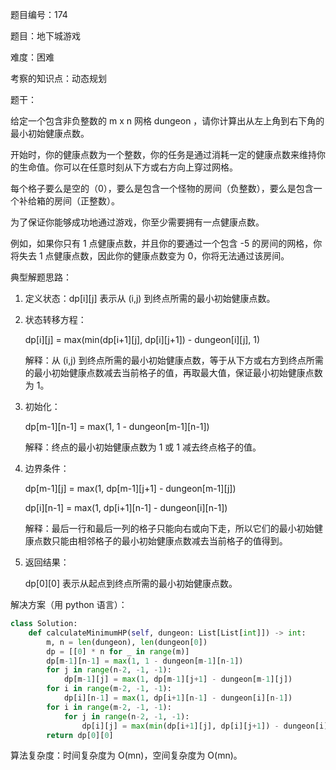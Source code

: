 题目编号：174

题目：地下城游戏

难度：困难

考察的知识点：动态规划

题干：

给定一个包含非负整数的 m x n 网格 dungeon ，请你计算出从左上角到右下角的最小初始健康点数。

开始时，你的健康点数为一个整数，你的任务是通过消耗一定的健康点数来维持你的生命值。你可以在任意时刻从下方或右方向上穿过网格。

每个格子要么是空的（0），要么是包含一个怪物的房间（负整数），要么是包含一个补给箱的房间（正整数）。

为了保证你能够成功地通过游戏，你至少需要拥有一点健康点数。

例如，如果你只有 1 点健康点数，并且你的要通过一个包含 -5 的房间的网格，你将失去 1 点健康点数，因此你的健康点数变为 0，你将无法通过该房间。

典型解题思路：

1. 定义状态：dp[i][j] 表示从 (i,j) 到终点所需的最小初始健康点数。

2. 状态转移方程：

   dp[i][j] = max(min(dp[i+1][j], dp[i][j+1]) - dungeon[i][j], 1)

   解释：从 (i,j) 到终点所需的最小初始健康点数，等于从下方或右方到终点所需的最小初始健康点数减去当前格子的值，再取最大值，保证最小初始健康点数为 1。

3. 初始化：

   dp[m-1][n-1] = max(1, 1 - dungeon[m-1][n-1])

   解释：终点的最小初始健康点数为 1 或 1 减去终点格子的值。

4. 边界条件：

   dp[m-1][j] = max(1, dp[m-1][j+1] - dungeon[m-1][j])

   dp[i][n-1] = max(1, dp[i+1][n-1] - dungeon[i][n-1])

   解释：最后一行和最后一列的格子只能向右或向下走，所以它们的最小初始健康点数只能由相邻格子的最小初始健康点数减去当前格子的值得到。

5. 返回结果：

   dp[0][0] 表示从起点到终点所需的最小初始健康点数。

解决方案（用 python 语言）：

```python
class Solution:
    def calculateMinimumHP(self, dungeon: List[List[int]]) -> int:
        m, n = len(dungeon), len(dungeon[0])
        dp = [[0] * n for _ in range(m)]
        dp[m-1][n-1] = max(1, 1 - dungeon[m-1][n-1])
        for j in range(n-2, -1, -1):
            dp[m-1][j] = max(1, dp[m-1][j+1] - dungeon[m-1][j])
        for i in range(m-2, -1, -1):
            dp[i][n-1] = max(1, dp[i+1][n-1] - dungeon[i][n-1])
        for i in range(m-2, -1, -1):
            for j in range(n-2, -1, -1):
                dp[i][j] = max(min(dp[i+1][j], dp[i][j+1]) - dungeon[i][j], 1)
        return dp[0][0]
```

算法复杂度：时间复杂度为 O(mn)，空间复杂度为 O(mn)。